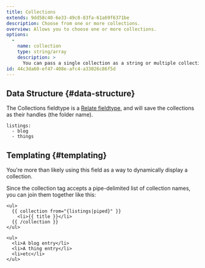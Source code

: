 ```yaml
---
title: Collections
extends: 9dd58c40-6e33-49c8-83fa-61a69f6371be
description: Choose from one or more collections.
overview: Allows you to choose one or more collections.
options:
  -
    name: collection
    type: string/array
    description: >
      You can pass a single collection as a string or multiple collections as an array.
id: 44c3da60-ef47-408e-afc4-a33026c86f5d
---
```

## Data Structure {#data-structure}

The Collections fieldtype is a [Relate fieldtype](/fieldtypes/relate), and will save the collections as their handles (the folder name).

``` .language-yaml
listings:
  - blog
  - things
```

## Templating {#templating}

You're more than likely using this field as a way to dynamically display a collection.

Since the collection tag accepts a pipe-delimited list of collection names, you can join them together like this:

```
<ul>
  {{ collection from="{listings|piped}" }}
    <li>{{ title }}</li>
  {{ /collection }}
</ul>
```

``` .language-output
<ul>
  <li>A blog entry</li>
  <li>A thing entry</li>
  <li>etc</li>
</ul>
```
